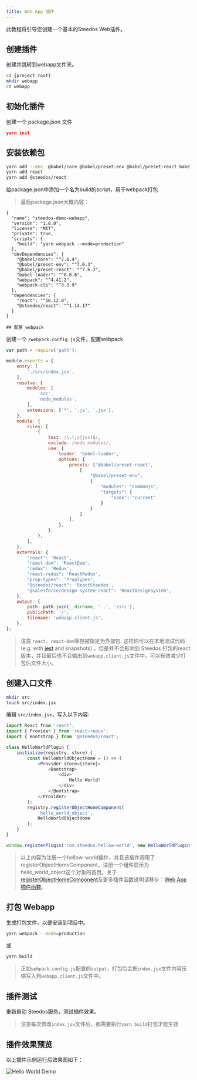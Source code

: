 ```yaml
---
title: Web App 插件
---
```


此教程将引导您创建一个基本的Steedos Web插件。

## 创建插件

创建并跳转到webapp文件夹。

```bash
cd {project_root}
mkdir webapp
cd webapp
```

## 初始化插件

创建一个 package.json 文件

```json
yarn init
```

## 安装依赖包

```bash
yarn add --dev  @babel/core @babel/preset-env @babel/preset-react babel-loader webpack webpack-cli
yarn add react
yarn add @steedos/react
```

给package.json中添加一个名为build的script，用于webpack打包

> 最后package.json大概内容：
```
{
  "name": "steedos-demo-webapp",
  "version": "1.0.0",
  "license": "MIT",
  "private": true,
  "scripts": {
    "build": "yarn webpack --mode=production"
  },
  "devDependencies": {
    "@babel/core": "^7.6.4",
    "@babel/preset-env": "^7.6.3",
    "@babel/preset-react": "^7.6.3",
    "babel-loader": "^8.0.6",
    "webpack": "^4.41.2",
    "webpack-cli": "^3.3.9"
  },
  "dependencies": {
    "react": "^16.12.0",
    "@steedos/react": "^1.14.17"
  }
}

## 配置 webpack
```
创建一个 `/webpack.config.js`文件，配置webpack

```js
var path = require('path');

module.exports = {
    entry: [
        './src/index.jsx',
    ],
    resolve: {
        modules: [
            'src',
            'node_modules',
        ],
        extensions: ['*', '.js', '.jsx'],
    },
    module: {
        rules: [
            {
                test: /\.(js|jsx)$/,
                exclude: /node_modules/,
                use: {
                    loader: 'babel-loader',
                    options: {
                        presets: ['@babel/preset-react',
                            [
                                "@babel/preset-env",
                                {
                                    "modules": "commonjs",
                                    "targets": {
                                        "node": "current"
                                    }
                                }
                            ]
                        ],
                    },
                },
            },
        ],
    },
    externals: {
        "react": 'React',
        "react-dom": 'ReactDom',
        "redux": 'Redux',
        "react-redux": 'ReactRedux',
        "prop-types": 'PropTypes',
        "@steedos/react": 'ReactSteedos',
        "@salesforce/design-system-react": 'ReactDesignSystem',
    },
    output: {
        path: path.join(__dirname, '..', '/src'),
        publicPath: '/',
        filename: 'webapp.client.js',
    },
};
```

> 注意 `react`、`react-dom`等包被指定为外部包. 这样你可以在本地测试代码 (e.g. with [jest](https://jestjs.io/) and snapshots) ，但是并不会影响到 Steedos 打包的react版本，并且最后也不会输出到`webapp.client.js`文件中，可以有效减少打包后文件大小。

## 创建入口文件

```bash
mkdir src
touch src/index.jsx
```

编辑 `src/index.jsx`，写入以下内容:

```js
import React from 'react';
import { Provider } from 'react-redux';
import { Bootstrap } from '@steedos/react';

class HelloWorldPlugin {
    initialize(registry, store) {
        const HelloWorldObjectHome = () => (
            <Provider store={store}>
                <Bootstrap>
                    <div>
                        Hello World!
                    </div>
                </Bootstrap>
            </Provider>
        );
        registry.registerObjectHomeComponent(
            'hello_world_object',
            HelloWorldObjectHome
        );
    }
}

window.registerPlugin('com.steedos.hellow-world', new HelloWorldPlugin());
```

> 以上内容为注册一个hellow-world插件，并且该插件调用了registerObjectHomeComponent，注册一个组件显示为hello_world_object这个对象的首页。关于[registerObjectHomeComponent](./plugin_webapp_functions.md#registerobjecthomecomponent)及更多插件函数说明请移步：[Web App 插件函数](./plugin_webapp_functions.md)。

## 打包 Webapp

生成打包文件，以便安装到项目中。

```bash
yarn webpack --mode=production
```

或

```bash
yarn build
```

> 正如`webpack.config.js`配置的`output`，打包后会把`index.jsx`文件内容压缩写入到`webapp.client.js`文件中。

## 插件测试

重新启动 Steedos服务，测试插件效果。

> 注意每次修改`index.jsx`文件后，都需要执行`yarn build`打包才能生效

## 插件效果预览

以上插件示例运行后效果图如下：

![Hello World Demo](/assets/plugins/hello_world.png)